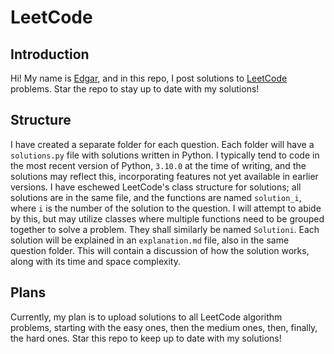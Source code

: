 # LeetCode

## Introduction

Hi! My name is [Edgar](https://www.linkedin.com/in/edgar-loves-python),
and in this repo, I post solutions to [LeetCode](https://www.leetcode.com)
problems. Star the repo to stay up to date with my solutions!

## Structure

I have created a separate folder for each question. Each folder will have a
`solutions.py` file with solutions written in Python. I typically tend to code
in the most recent version of Python, `3.10.0` at the time of writing, and the
solutions may reflect this, incorporating features not yet available in earlier
versions. I have eschewed LeetCode's class structure for solutions; all
solutions are in the same file, and the functions are named `solution_i`,
where `i` is the number of the solution to the question. I will attempt to
abide by this, but may utilize classes where multiple functions need to
be grouped together to solve a problem. They shall similarly be named `Solutioni`.
Each solution will be explained in an `explanation.md` file, also in the same
question folder. This will contain a discussion of how the solution works,
along with its time and space complexity.

## Plans

Currently, my plan is to upload solutions to all LeetCode algorithm problems,
starting with the easy ones, then the medium ones, then, finally, the hard ones.
Star this repo to keep up to date with my solutions!

